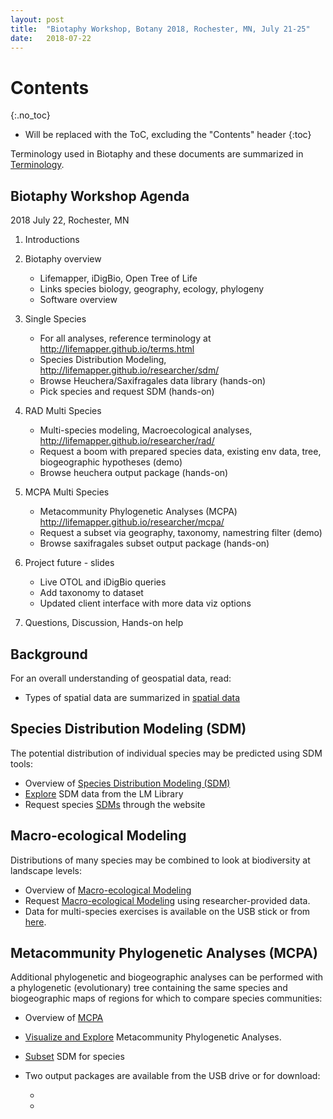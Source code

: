 ```yaml
---
layout: post
title:  "Biotaphy Workshop, Botany 2018, Rochester, MN, July 21-25"
date:   2018-07-22
---
```



# Contents
{:.no_toc}

* Will be replaced with the ToC, excluding the "Contents" header
{:toc}

Terminology used in Biotaphy and these documents are summarized in 
[Terminology](/terms).

## Biotaphy Workshop Agenda

2018 July 22, Rochester, MN

1. Introductions


1. Biotaphy overview
   * Lifemapper, iDigBio, Open Tree of Life
   * Links species biology, geography, ecology, phylogeny
   * Software overview


1. Single Species
   * For all analyses, reference terminology at http://lifemapper.github.io/terms.html
   * Species Distribution Modeling, http://lifemapper.github.io/researcher/sdm/
   * Browse Heuchera/Saxifragales data library (hands-on)
   * Pick species and request SDM (hands-on)


1. RAD Multi Species
   * Multi-species modeling, Macroecological analyses, 
     http://lifemapper.github.io/researcher/rad/
   * Request a boom with prepared species data, existing env data,
     tree, biogeographic hypotheses (demo)
   * Browse heuchera output package (hands-on)


1. MCPA Multi Species
   * Metacommunity Phylogenetic Analyses (MCPA)
     http://lifemapper.github.io/researcher/mcpa/
   * Request a subset via geography, taxonomy, namestring filter (demo)
   * Browse saxifragales subset output package (hands-on)


1. Project future - slides
   * Live OTOL and iDigBio queries 
   * Add taxonomy to dataset
   * Updated client interface with more data viz options


1. Questions, Discussion, Hands-on help

## Background

For an overall understanding of geospatial data, read:
  * Types of spatial data are summarized in [spatial data](/researcher/spatialData)
  
## Species Distribution Modeling (SDM)

The potential distribution of individual species may be predicted using SDM tools:
  * Overview of [Species Distribution Modeling (SDM)](/researcher/sdm)
  * [Explore](/training/exploreData) SDM data from the LM Library
  * Request species [SDMs](/training/sdmTraining) through the website

## Macro-ecological Modeling

Distributions of many species may be combined to look at biodiversity at 
landscape levels: 
  * Overview of [Macro-ecological Modeling](/researcher/rad)
  * Request [Macro-ecological Modeling](/training/boomTraining) using 
    researcher-provided data.
  * Data for multi-species exercises is available on the USB stick or from
    [here](http://yeti.lifemapper.org/dl/taiwan_boom_data.tar.gz).

## Metacommunity Phylogenetic Analyses (MCPA)

Additional phylogenetic and biogeographic analyses can be performed with 
a phylogenetic (evolutionary) tree containing the same species and 
biogeographic maps of regions for which to compare species communities:
  * Overview of [MCPA](/researcher/mcpa)
  * [Visualize and Explore](/training/mcpaVizTraining) Metacommunity 
    Phylogenetic Analyses.  
  * [Subset](/training/subsetTraining) SDM for species
  * Two output packages are available from the USB drive or for download:
    
    * 
    * 


